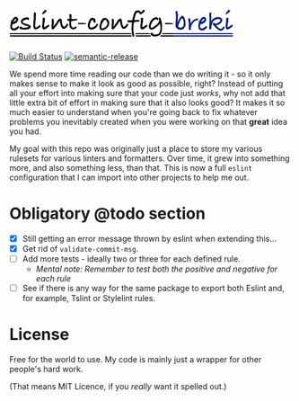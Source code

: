 # [![eslint-config-breki](./ecb.png)](https://github.com/BrekiTomasson/breki-eslint-config)

[![Build
Status](https://travis-ci.org/BrekiTomasson/breki-eslint-config.svg?branch=master)](https://travis-ci.org/BrekiTomasson/breki-eslint-config)
[![semantic-release](https://img.shields.io/badge/%20%20%F0%9F%93%A6%F0%9F%9A%80-semantic--release-e10079.svg)](https://github.com/semantic-release/semantic-release)


We spend more time reading our code than we do writing it - so it only makes
sense to make it look as good as possible, right? Instead of putting all your
effort into making sure that your code just _works_, why not add that little
extra bit of effort in making sure that it also looks good? It makes it so much
easier to understand when you're going back to fix whatever problems you
inevitably created when you were working on that **great** idea you had.

My goal with this repo was originally just a place to store my various rulesets
for various linters and formatters. Over time, it grew into something more,
and also something less, than that. This is now a full `eslint` configuration
that I can import into other projects to help me out.

# Obligatory @todo section

- [x] Still getting an error message thrown by eslint when extending this...
- [x] Get rid of `validate-commit-msg`.
- [ ] Add more tests - ideally two or three for each defined rule.
  - *Mental note: Remember to test both the positive and negative for each rule*
- [ ] See if there is any way for the same package to export both Eslint and,
      for example, Tslint or Stylelint rules.

# License

Free for the world to use. My code is mainly just a wrapper for other people's
hard work.

(That means MIT Licence, if you *really* want it spelled out.)
